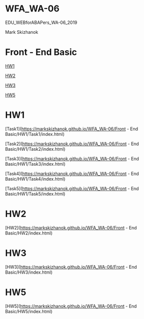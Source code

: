 # WFA_WA-06
EDU_WEBforABAPers_WA-06_2019

Mark Skizhanok

# Front - End Basic

[HW1](#hw1)

[HW2](#hw2)

[HW3](#hw3)

[HW5](#hw5)

# <a name="hw1">HW1</a>
[Task1](https://markskizhanok.github.io/WFA_WA-06/Front - End Basic/HW1/Task1/index.html)

[Task2](https://markskizhanok.github.io/WFA_WA-06/Front - End Basic/HW1/Task2/index.html)

[Task3](https://markskizhanok.github.io/WFA_WA-06/Front - End Basic/HW1/Task3/index.html)

[Task4](https://markskizhanok.github.io/WFA_WA-06/Front - End Basic/HW1/Task4/index.html)

[Task5](https://markskizhanok.github.io/WFA_WA-06/Front - End Basic/HW1/Task5/index.html)

# <a name="hw2">HW2</a>
[HW2](https://markskizhanok.github.io/WFA_WA-06/Front - End Basic/HW2/index.html)

# <a name="hw3">HW3</a>
[HW3](https://markskizhanok.github.io/WFA_WA-06/Front - End Basic/HW3/index.html)

# <a name="hw5">HW5</a>
[HW5](https://markskizhanok.github.io/WFA_WA-06/Front - End Basic/HW5/index.html)
